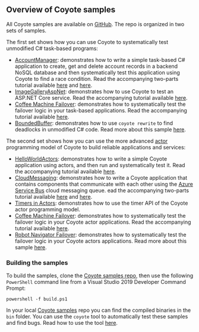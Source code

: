 ## Overview of Coyote samples

All Coyote samples are available on [GitHub](http://github.com/microsoft/coyote-samples). The repo
is organized in two sets of samples.

The first set shows how you can use Coyote to systematically test unmodified C# task-based programs:

- [AccountManager](http://github.com/microsoft/coyote-samples/tree/main/AccountManager):
  demonstrates how to write a simple task-based C# application to create, get and delete account
  records in a backend NoSQL database and then systematically test this application using Coyote to
  find a race condition. Read the accompanying two-parts tutorial available
  [here](../tutorials/first-concurrency-unit-test.md) and
  [here](../tutorials/test-concurrent-operations.md).
- [ImageGalleryAspNet](http://github.com/microsoft/coyote-samples/tree/main/WebApps/ImageGalleryAspNet):
  demonstrates how to use Coyote to test an ASP.NET Core service. Read the accompanying tutorial
  available [here](../tutorials/testing-aspnet-service.md).
- [Coffee Machine Failover](http://github.com/microsoft/coyote-samples/tree/main/CoffeeMachineTasks): demonstrates
  how to systematically test the failover logic in your task-based applications. Read the
  accompanying tutorial available [here](../tutorials/test-failover.md).
- [BoundedBuffer](http://github.com/microsoft/coyote-samples/tree/main/BoundedBuffer): demonstrates
  how to use `coyote rewrite` to find deadlocks in unmodified C# code. Read more about this sample
  [here](tasks/bounded-buffer.md).

The second set shows how you can use the more advanced
[actor](https://microsoft.github.io/coyote/concepts/actors/overview/) programming model of
Coyote to build reliable applications and services:

- [HelloWorldActors](http://github.com/microsoft/coyote-samples/tree/main/HelloWorldActors):
  demonstrates how to write a simple Coyote application using actors, and then run and
  systematically test it. Read the accompanying tutorial available
  [here](../tutorials/actors/hello-world.md).
- [CloudMessaging](http://github.com/microsoft/coyote-samples/tree/main/CloudMessaging):
  demonstrates how to write a Coyote application that contains components that communicate with each
  other using the [Azure Service Bus](https://azure.microsoft.com/en-us/services/service-bus/) cloud
  messaging queue. ead the accompanying two-parts tutorial available
  [here](../tutorials/actors/raft-azure.md) and [here](../tutorials/actors/raft-mocking.md).
- [Timers in Actors](http://github.com/microsoft/coyote-samples/tree/main/Timers): demonstrates how
  to use the timer API of the Coyote actor programming model.
- [Coffee Machine Failover](http://github.com/microsoft/coyote-samples/tree/main/CoffeeMachineActors): demonstrates
  how to systematically test the failover logic in your Coyote actor applications. Read the
  accompanying tutorial available [here](../tutorials/actors/test-failover.md).
- [Robot Navigator Failover](http://github.com/microsoft/coyote-samples/tree/main/DrinksServingRobotActors):
  demonstrates how to systematically test the failover logic in your Coyote actors applications.
  Read more about this sample [here](actors/failover-robot-navigator.md).

### Building the samples

To build the samples, clone the [Coyote samples repo](http://github.com/microsoft/coyote-samples),
then use the following `PowerShell` command line from a Visual Studio 2019 Developer Command Prompt:

```plain
powershell -f build.ps1
```

In your local [Coyote samples](http://github.com/microsoft/coyote-samples) repo you can find the
compiled binaries in the `bin` folder. You can use the `coyote` tool to automatically test these
samples and find bugs. Read how to use the tool [here](../get-started/using-coyote.md).

